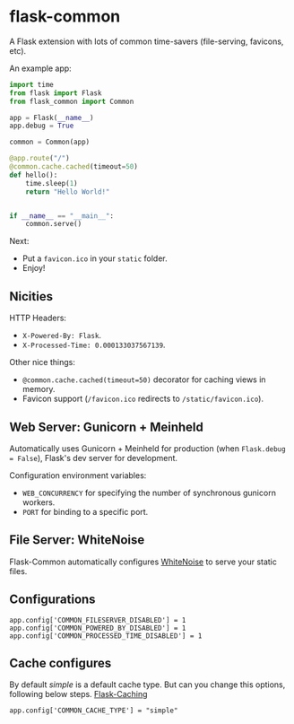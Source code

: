 # flask-common
A Flask extension with lots of common time-savers (file-serving, favicons, etc).


An example app:

```python
import time
from flask import Flask
from flask_common import Common

app = Flask(__name__)
app.debug = True

common = Common(app)

@app.route("/")
@common.cache.cached(timeout=50)
def hello():
    time.sleep(1)
    return "Hello World!"


if __name__ == "__main__":
    common.serve()
```

Next:

- Put a `favicon.ico` in your `static` folder.
- Enjoy!

## Nicities

HTTP Headers:

- `X-Powered-By: Flask`.
- `X-Processed-Time: 0.000133037567139`.

Other nice things:

- `@common.cache.cached(timeout=50)` decorator for caching views in memory.
- Favicon support (`/favicon.ico` redirects to `/static/favicon.ico`).

## Web Server: Gunicorn + Meinheld

Automatically uses Gunicorn + Meinheld for production (when `Flask.debug = False`), Flask's dev server for development.

Configuration environment variables:

- `WEB_CONCURRENCY` for specifying the number of synchronous gunicorn workers.
-  `PORT` for binding to a specific port.

## File Server: WhiteNoise

Flask-Common automatically configures [WhiteNoise](http://whitenoise.evans.io) to serve your static files.

## Configurations

    app.config['COMMON_FILESERVER_DISABLED'] = 1
    app.config['COMMON_POWERED_BY_DISABLED'] = 1
    app.config['COMMON_PROCESSED_TIME_DISABLED'] = 1

## Cache configures
 By default *simple* is a default cache type. But can you change this options, following below steps. [Flask-Caching](https://pythonhosted.org/Flask-Caching/#configuring-flask-caching)

    app.config['COMMON_CACHE_TYPE'] = "simple"
